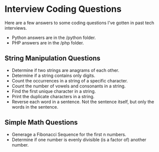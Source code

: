 # Interview Coding Questions

Here are a few answers to some coding questions I've gotten in past tech interviews. 

- Python answers are in the /python folder. 
- PHP answers are in the /php folder.

## String Manipulation Questions

- Determine if two strings are anagrams of each other.
- Determine if a string contains only digits.
- Count the occurrences in a string of a specific character.
- Count the number of vowels and consonants in a string.
- Find the first unique character in a string.
- Print the duplicate characters in a string.
- Reverse each word in a sentence. Not the sentence itself, but only the words in the sentence.

## Simple Math Questions
- Generage a Fibonacci Sequence for the first n numbers.
- Determine if one number is evenly divisible (is a factor of) another number.

